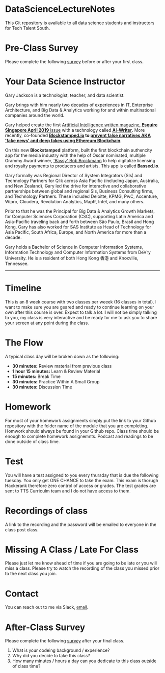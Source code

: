 # DataScienceLectureNotes

This Git repository is available to all data science students and instructors for Tech Talent South.

# Pre-Class Survey

Please complete the following [survey](#) before or after your first class.

# Your Data Science Instructor

Gary Jackson is a technologist, teacher, and data scientist.

Gary brings with him nearly two decades of experiences in IT, Enterprise Architecture, and Big Data & Analytics working for and within multinational companies around the world.

Gary helped create the first [Artificial Intelligence written magazine, **Esquire Singapore April 2019** issue](https://wlos.com/news/local/wnc-writer-part-of-international-magazines-artificial-intelligence-team) with a technology called **[AI-Writer](http://ai-writer.com/)**. More recently, co-founded **[Blockstamped.io](https://blockstamped.io) to [prevent false narratives AKA 'fake news' and deep fakes using Ethereum Blockchain](https://wlos.com/news/local/one-company-works-to-prevent-spread-of-fake-videos)**.

On this new **Blockstamped** platform, built the first blockchain authencity app for the media industry with the help of Oscar nominated, multiple Grammy Award winner, ['Bassy' Bob Brockmann](http://www.bassybob.com/) to help digitalize licensing and royalty payments to producers and artists. This app is called **[Bassed.io](https://www.facebook.com/blockstamped/videos/510817576274052)**.

Gary formally was Regional Director of System Integrators (SIs) and Technology Partners for Qlik across Asia Pacific (including Japan, Australia, and New Zealand), Gary led the drive for interactive and collaborative partnerships between global and regional SIs, Business Consulting firms, and Technology Partners. These included Deloitte, KPMG, PwC, Accenture, Wipro, Cloudera, Revolution Analytics, MapR, Intel, and many others.

Prior to that he was the Principal for Big Data & Analytics Growth Markets, for Computer Sciences Corporation (CSC), supporting Latin America and Asia-Pacific traveling back and forth between São Paulo, Brasil and Hong Kong. Gary has also worked for SAS Institute as Head of Technology for Asia Pacific, South Africa, Europe, and North America for more than a decade.

Gary holds a Bachelor of Science in Computer Information Systems, Information Technology and Computer Information Systems from DeVry University. He is a resident of both Hong Kong 香港 and Knoxville, Tennessee.

---

# Timeline

This is an 8 week course with two classes per weeek (16 classes in total). I want to make sure you are geared and ready to continue learning on your own after this course is over. Expect to talk a lot. I will not be simply talking to you, my class is very interactive and be ready for me to ask you to share your screen at any point during the class.

# The Flow

A typical class day will be broken down as the following:

- **30 minutes:** Review material from previous class
- **1 hour 15 minutes:** Learn & Review Material
- **15 minutes:** Break Time
- **30 minutes:** Practice Within A Small Group
- **30 minutes:** Discussion Time

# Homework

For most of your homework assignments simply put the link to your Github repository with the folder name of the module that you are completing. Homwork should always be found in your Github repo. Class time should be enough to complete homework assignemnts. Podcast and readings to be done outside of class time.

# Test

You will have a test assigned to you every thursday that is due the following tuesday. You only get ONE CHANCE to take the exam. This exam is thorugh Hackerank therefore zero control of access or grades. The test grades are sent to TTS Curriculm team and I do not have access to them.

# Recordings of class

A link to the recording and the password will be emailed to everyone in the class post class.

# Missing A Class / Late For Class

Please just let me know ahead of time if you are going to be late or you will miss a class. Please try to watch the recording of the class you missed prior to the next class you join.

# Contact

You can reach out to me via Slack, [email](mailto:gjackson@techtalentsouth.com).

# After-Class Survey

Please complete the following [survey](#) after your final class.

1. What is your codeing background / experience?
2. Why did you decide to take this class?
3. How many minutes / hours a day can you dedicate to this class outside of class time?
